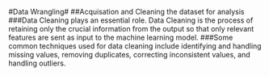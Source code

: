 #Data Wrangling#
##Acquisation and Cleaning the dataset for analysis
###Data Cleaning plays an essential role. Data Cleaning is the process of retaining only the crucial information from the output so that only relevant features are sent as input to the machine learning model.
###Some common techniques used for data cleaning include identifying and handling missing values, removing duplicates, correcting inconsistent values, and handling outliers.
